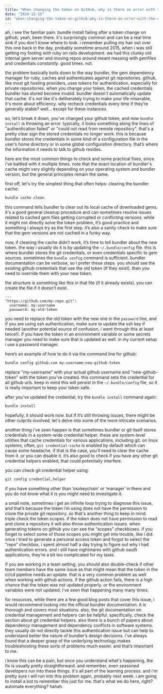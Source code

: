 ```yaml
---
title: "When changing the token on GitHub, why is there an error with the command bundle install?"
date: "2024-12-15"
id: "when-changing-the-token-on-github-why-is-there-an-error-with-the-command-bundle-install"
---
```


ah, i see the familiar pain. bundle install failing after a token change on github, yeah, been there. it's surprisingly common and can be a real time sink if you don't know where to look. i remember pulling my hair out over this one back in the day, probably sometime around 2015, when i was still getting my footing with ruby on rails development. we had this clunky old internal gem server and moving repos around meant messing with gemfiles and credentials *constantly*. good times. not.

the problem basically boils down to the way bundler, the gem dependency manager for ruby, caches and authenticates against git repositories. github, like most git hosting providers, uses tokens for authentication, especially for private repositories. when you change your token, the cached credentials bundler has stored become invalid. bundler doesn't automatically update that cache. it's not like it's deliberately trying to make your life miserable, it's more about efficiency. why recheck credentials every time if they’re generally stable? well… except for these instances.

so, let’s break it down, you've changed your github token, and now `bundle install` is throwing an error. typically, it looks something along the lines of "authentication failed" or "could not read from remote repository". that's a pretty clear sign the stored credentials no longer work. this is because bundler stores the credentials in some kind of a configuration file in the user’s home directory or in some global configuration directory. that’s where the information it needs to talk to github resides.

here are the most common things to check and some practical fixes, since i've battled with it multiple times. note that the exact location of bundler's cache might vary slightly depending on your operating system and bundler version, but the general principles remain the same.

first off, let's try the simplest thing that often helps: clearing the bundler cache:

```bash
bundle cache clean
```

this command tells bundler to clear out its local cache of downloaded gems. it's a good general cleanup procedure and can sometimes resolve issues related to cached gem files getting corrupted or conflicting versions. while it might not directly solve the token problem, it’s good practice and something i always try as the first step. it’s also a sanity check to make sure that the gem versions are not cached in a funky way.

now, if cleaning the cache didn’t work, it’s time to tell bundler about the new token. the way i usually do it is by updating the `~/.bundle/config` file. this is where bundler stores the git credentials, or even credentials specific to gem sources. sometimes the `bundle config` command is sufficient. bundler documentation can be verbose, so I prefer these steps. you should see the existing github credentials that use the old token (if they exist). then you need to override them with your new token.

the structure is something like this in that file (if it already exists). you can create the file if it doesn’t exist.

```
---
"https://github.com/my-repo.git":
  username: my-username
  password: my-old-token
```

you need to replace the old token with the new one in the `password` line, and if you are using ssh authentication, make sure to update the ssh key if needed (another potential source of confusion, i went through this at least twice!). if you have the token in an environment variable or some secrets manager you need to make sure that is updated as well. in my current setup i use a password manager.

here’s an example of how to do it via the command line for github:

```bash
bundle config github.com my-username:new-github-token
```

replace "my-username" with your actual github username and "new-github-token" with the token you've created. this command sets the credential for all github urls. keep in mind this will persist in the `~/.bundle/config` file, so it is really important to keep your token safe.

after you've updated the credential, try the `bundle install` command again:

```bash
bundle install
```

hopefully, it should work now. but if it’s still throwing issues, there might be other culprits involved. let's delve into some of the more intricate scenarios.

another thing i've seen happen is that sometimes bundler or git itself stores credentials in a system-wide credential helper. these are system-level utilities that cache credentials for various applications, including git. on linux systems, often, `git credential-cache` is enabled by default which can cause some headache. if that is the case, you’ll need to clear the cache from it. or you can disable it. it’s also good to check if you have any other git credential helpers enabled, that could potentially interfere.

you can check git credential helper using:

```bash
git config credential.helper
```
if you have something other than ‘osxkeychain’ or ‘manager’ in there and you do not know what it is you might need to investigate it.

a small note, sometimes i get an infinite loop trying to diagnose this issue, and that’s because the token i’m using does not have the permission to clone the private git repository. so that's another thing to keep in mind. triple check the token scopes. if the token does not have permission to read and clone a repository it will also throw authentication issues. when generating tokens on github you can see the “scopes” checkboxes. if you forget to select some of those scopes you might get into trouble, like i did. once i tried to generate a personal access token and forgot to select the “repo” checkbox, i spent almost half a day trying to figure out why i had authentication errors. and i still have nightmares with github oauth applications, they’re a bit too complicated for my taste.

if you are working in a team setting, you should also double-check if other team members have the same issue as that might mean that the token in the ci/cd pipeline needs an update. that is a very common problem as well when working with github actions. if the github action fails, there is a high chance that the token was not updated properly. or the environment variables were not updated. i’ve seen that happening many many times.

for resources, while there are a few good blog posts that cover this issue, i would recommend looking into the official bundler documentation. it is thorough and covers most situations. also, the git documentation on credential management and helpers can be helpful. specifically, check the section about git credential helpers. also there is a bunch of papers about dependency management and dependency conflicts in software systems. they usually do not directly tackle this authentication issue but can help to understand better the nature of bundler’s design decisions. i've always found that a deeper grasp of the underlying technology makes troubleshooting these sorts of problems much easier. and that’s important to me.

i know this can be a pain, but once you understand what's happening, the fix is usually pretty straightforward. and remember, even seasoned developers run into these things. it's all part of the learning process. and i'm pretty sure i will run into this problem again, probably next week. i am going to install a bot to remember this just for me. that's what we do here, right? automate everything? hahah.
